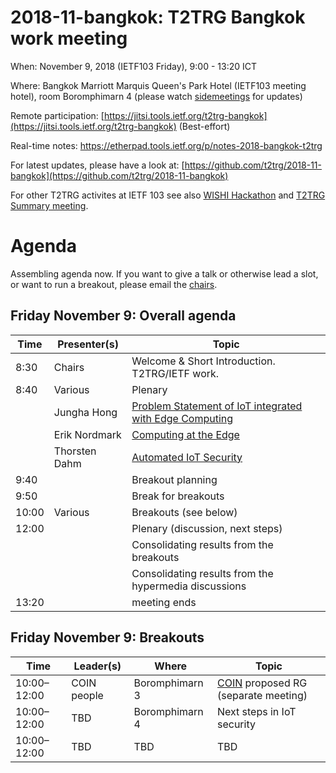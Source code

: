 # 2018-11-bangkok: T2TRG Bangkok work meeting

When: November 9, 2018 (IETF103 Friday), 9:00 - 13:20 ICT

Where: Bangkok Marriott Marquis Queen's Park Hotel (IETF103 meeting
  hotel), room Boromphimarn 4 (please watch [sidemeetings][] for updates)

[sidemeetings]: https://trac.ietf.org/trac/ietf/meeting/wiki/103sidemeetings#FRIDAY

Remote participation: [https://jitsi.tools.ietf.org/t2trg-bangkok](https://jitsi.tools.ietf.org/t2trg-bangkok) (Best-effort)

Real-time notes: <https://etherpad.tools.ietf.org/p/notes-2018-bangkok-t2trg>

<!-- Registration: [https://goo.gl/forms/Xu7ZGq7igzyDOf8U2](https://goo.gl/forms/Xu7ZGq7igzyDOf8U2) -->

For latest updates, please have a look at: [https://github.com/t2trg/2018-11-bangkok](https://github.com/t2trg/2018-11-bangkok)

For other T2TRG activites at IETF 103 see also [WISHI Hackathon](https://github.com/t2trg/wishi/wiki/Hackathon-Planning) and [T2TRG Summary meeting](https://github.com/t2trg/2018-ietf103).

# Agenda

Assembling agenda now.  If you want to give a talk or otherwise lead a
slot, or want to run a breakout, please email the [chairs](mailto:t2trg-chairs@irtf.org).

## Friday November 9: Overall agenda

|  Time | Presenter(s)     | Topic                                          |
|-------|------------------|------------------------------------------------|
|  8:30 | Chairs           | Welcome & Short Introduction. T2TRG/IETF work. |
|  8:40 | Various          | Plenary                                        |
|       | Jungha Hong      | [Problem Statement of IoT integrated with Edge Computing][t2trg-iot-edge-prob] |
|       | Erik Nordmark    | [Computing at the Edge][t2trg-computing-edge]  |
|       | Thorsten Dahm    | [Automated IoT Security][auto-iot-sec]         |
|  9:40 |                  | Breakout planning                              |
|  9:50 |                  | Break for breakouts                            |
| 10:00 | Various          | Breakouts (see below)                          |
| 12:00 |                  | Plenary (discussion, next steps)               |
|       |                  | Consolidating results from the breakouts       |
|       |                  | Consolidating results from the hypermedia discussions |
| 13:20 |                  | meeting ends                                   |


## Friday November 9: Breakouts

| Time        | Leader(s)   | Where          | Topic                                   |
|-------------|-------------|----------------|-----------------------------------------|
| 10:00–12:00 | COIN people | Boromphimarn 3 | [COIN][] proposed RG (separate meeting) |
| 10:00–12:00 | TBD         | Boromphimarn 4 | Next steps in IoT security              |
| 10:00–12:00 | TBD         | TBD            | TBD                                     |

[COIN]: https://trac.ietf.org/trac/irtf/wiki/coin
[coral]: https://tools.ietf.org/html/draft-hartke-t2trg-coral-05
[WISHI]: http://wishi.space/ "Work on IoT Semantic/Hypermedia Interoperability | wishi"
[auto-iot-sec]: https://tools.ietf.org/html/draft-garciamorchon-t2trg-automated-iot-security-01
[t2trg-computing-edge]: https://tools.ietf.org/html/draft-nordmark-t2trg-computing-edge-00
[t2trg-iot-edge-prob]: https://tools.ietf.org/html/draft-hong-iot-edge-computing-01
